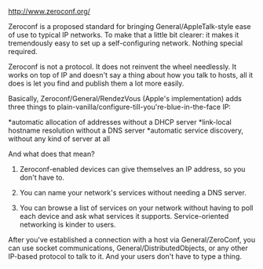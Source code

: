 http://www.zeroconf.org/

Zeroconf is a proposed standard for bringing General/AppleTalk-style ease of use to typical IP networks. To make that a little bit clearer: it makes it tremendously easy to set up a self-configuring network. Nothing special required.

Zeroconf is not a protocol. It does not reinvent the wheel needlessly. It works on top of IP and doesn't say a thing about how you talk to hosts, all it does is let you find and publish them a lot more easily.

Basically, Zeroconf/General/RendezVous (Apple's implementation) adds three things to plain-vanilla/configure-till-you're-blue-in-the-face IP:


*automatic allocation of addresses without a DHCP server
*link-local hostname resolution without a DNS server
*automatic service discovery, without any kind of server at all


And what does that mean?

1) Zeroconf-enabled devices can give themselves an IP address, so you don't have to.

2) You can name your network's services without needing a DNS server.

3) You can browse a list of services on your network without having to poll each device and ask what services it supports. Service-oriented networking is kinder to users.

After you've established a connection with a host via General/ZeroConf, you can use socket communications, General/DistributedObjects, or any other IP-based protocol to talk to it. And your users don't have to type a thing.